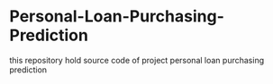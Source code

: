 # Personal-Loan-Purchasing-Prediction
this repository hold source code of project personal loan purchasing prediction

